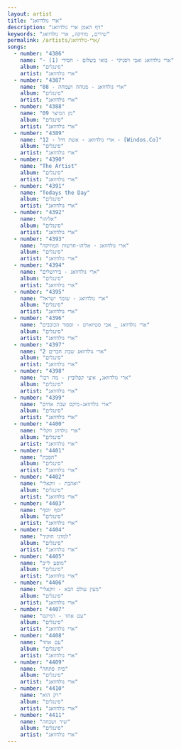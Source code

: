 ```yaml
---
layout: artist
title: "ארי גולדוואג"
description: "דף האמן ארי גולדוואג"
keywords: "שירים, מוזיקה, ארי גולדוואג"
permalink: /artists/ארי-גולדוואג/
songs:
  - number: "4386"
    name: "- ארי גולדוואג ואבי ויסניקי - בואי בשלום - חסידי (1)"
    album: "סינגלים"
    artist: "ארי גולדוואג"
  - number: "4387"
    name: "08 - ארי גולדוואג - מנוחה ושמחה"
    album: "סינגלים"
    artist: "ארי גולדוואג"
  - number: "4388"
    name: "09 מן המיצר"
    album: "סינגלים"
    artist: "ארי גולדוואג"
  - number: "4389"
    name: "12 - ארי גולדוואג - אשת חיל - [Windos.Co]"
    album: "סינגלים"
    artist: "ארי גולדוואג"
  - number: "4390"
    name: "The Artist"
    album: "סינגלים"
    artist: "ארי גולדוואג"
  - number: "4391"
    name: "Todays the Day"
    album: "סינגלים"
    artist: "ארי גולדוואג"
  - number: "4392"
    name: "אליהו"
    album: "סינגלים"
    artist: "ארי גולדוואג"
  - number: "4393"
    name: "ארי גולדוואג - אליהו-חדשות המוזיקה"
    album: "סינגלים"
    artist: "ארי גולדוואג"
  - number: "4394"
    name: "ארי גולדוואג - בירושלים"
    album: "סינגלים"
    artist: "ארי גולדוואג"
  - number: "4395"
    name: "ארי גולדוואג - שומר ישראל"
    album: "סינגלים"
    artist: "ארי גולדוואג"
  - number: "4396"
    name: "ארי גולדוואג _ אבי סטיוארט - וספור הכוכבים"
    album: "סינגלים"
    artist: "ארי גולדוואג"
  - number: "4397"
    name: "ארי גולדוואג שבת חברים 2"
    album: "סינגלים"
    artist: "ארי גולדוואג"
  - number: "4398"
    name: "ארי גולדוואג, איצי קפלוביץ - מה רבו"
    album: "סינגלים"
    artist: "ארי גולדוואג"
  - number: "4399"
    name: "ארי גולדוואג-מיקס שבת אחים"
    album: "סינגלים"
    artist: "ארי גולדוואג"
  - number: "4400"
    name: "ארי גולדווג ווקלי"
    album: "סינגלים"
    artist: "ארי גולדוואג"
  - number: "4401"
    name: "הפכת"
    album: "סינגלים"
    artist: "ארי גולדוואג"
  - number: "4402"
    name: "ואהבת - ווקאלי"
    album: "סינגלים"
    artist: "ארי גולדוואג"
  - number: "4403"
    name: "יוסף יוסף"
    album: "סינגלים"
    artist: "ארי גולדוואג"
  - number: "4404"
    name: "למדני חוקיך"
    album: "סינגלים"
    artist: "ארי גולדוואג"
  - number: "4405"
    name: "מופע לייב"
    album: "סינגלים"
    artist: "ארי גולדוואג"
  - number: "4406"
    name: "מעין עולם הבא - ווקאלי"
    album: "סינגלים"
    artist: "ארי גולדוואג"
  - number: "4407"
    name: "עם אחד - רמיקס"
    album: "סינגלים"
    artist: "ארי גולדוואג"
  - number: "4408"
    name: "עם אחד"
    album: "סינגלים"
    artist: "ארי גולדוואג"
  - number: "4409"
    name: "פיה פתחה"
    album: "סינגלים"
    artist: "ארי גולדוואג"
  - number: "4410"
    name: "רק הוא"
    album: "סינגלים"
    artist: "ארי גולדוואג"
  - number: "4411"
    name: "שיר ושבחה"
    album: "סינגלים"
    artist: "ארי גולדוואג"
---
```

